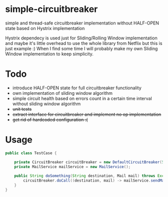 # simple-circuitbreaker
simple and thread-safe circuitbreaker implementation without HALF-OPEN state based on Hystrix implementation


Hystrix dependecy is used just for Sliding/Rolling Window implementation and maybe it's little overhead to use the whole library from Netflix but this is just example :) When I find some time I will probably make my own Sliding Window implementation to keep simplicity.  


# Todo 

 * introduce HALF-OPEN state for full circuitbreaker functionality
 * own implementation of sliding window algorithm
 * simple circuit health based on errors count in a certain time interval without sliding window algorithm
 * ~~unit tests~~
 * ~~extract interface for circuitbreaker and implement no op implementation~~
 * ~~get rid of hardcoded configuration :(~~

# Usage

```java
public class TestCase {

    private CircuitBreaker circuitBreaker = new DefaultCircuitBreaker(5, TimeUnit.MINUTES);
    private MailService mailService = new MailService();
 		
    public String doSomething(String destination, Mail mail) throws Exception {
        circuitBreaker.doCall((destination, mail) -> mailService.sendMail(destination, mail));
    }
}

```
